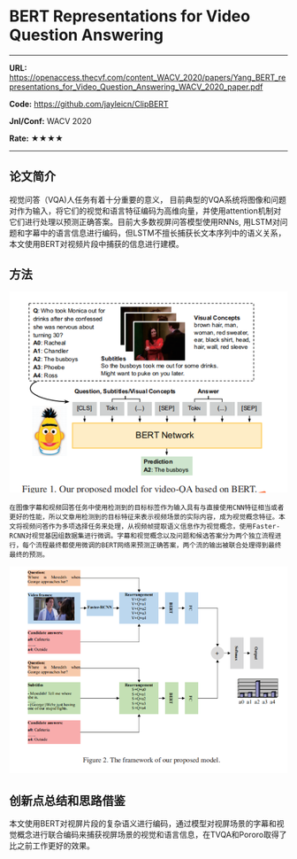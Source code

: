 # BERT Representations for Video Question Answering

---

**URL:** https://openaccess.thecvf.com/content_WACV_2020/papers/Yang_BERT_representations_for_Video_Question_Answering_WACV_2020_paper.pdf

**Code:** https://github.com/jayleicn/ClipBERT

**Jnl/Conf:** WACV 2020

**Rate:** ★★★★

---

## 论文简介
  视觉问答（VQA)人任务有着十分重要的意义， 目前典型的VQA系统将图像和问题对作为输入，将它们的视觉和语言特征编码为高维向量，并使用attention机制对它们进行处理以预测正确答案。目前大多数视屏问答模型使用RNNs, 用LSTM对问题和字幕中的语言信息进行编码，但LSTM不擅长捕获长文本序列中的语义关系，本文使用BERT对视频片段中捕获的信息进行建模。

## 方法

![1](../images/mnie/20210922.1.png)

    在图像字幕和视频回答任务中使用检测到的目标标签作为输入具有与直接使用CNN特征相当或者更好的性能，所以文章用检测到的目标特征来表示视频场景的实际内容，成为视觉概念特征。本文将视频问答作为多项选择任务来处理，从视频帧提取语义信息作为视觉概念，使用Faster-RCNN对视觉基因组数据集进行微调。字幕和视觉概念以及问题和候选答案分为两个独立流程进行，每个流程最终都使用微调的BERT网络来预测正确答案，两个流的输出被联合处理得到最终最终的预测。
    
![1](../images/mnie/20210922.2.png)


## 创新点总结和思路借鉴

本文使用BERT对视屏片段的复杂语义进行编码，通过模型对视屏场景的字幕和视觉概念进行联合编码来捕获视屏场景的视觉和语言信息，在TVQA和Pororo取得了比之前工作更好的效果。
